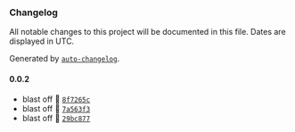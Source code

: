 ### Changelog

All notable changes to this project will be documented in this file. Dates are displayed in UTC.

Generated by [`auto-changelog`](https://github.com/CookPete/auto-changelog).

#### 0.0.2

- blast off 🚀 [`8f7265c`](https://github.com/xotomicro/xotomicro-front-utility-registry/commit/8f7265cb3dcf21cbfd226f40901313ef56c4be77)
- blast off 🚀 [`7a563f3`](https://github.com/xotomicro/xotomicro-front-utility-registry/commit/7a563f37d1cdb39c950fcf93583fda4a8bf8a51f)
- blast off 🚀 [`29bc877`](https://github.com/xotomicro/xotomicro-front-utility-registry/commit/29bc8775e45688bbb5ba3e804178e0b920bbb7c7)
